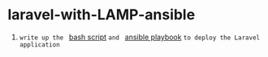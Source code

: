 # laravel-with-LAMP-ansible

1. `write up the ` [bash script](./deploy_laravel.sh) `and ` [ansible playbook](./execute_script.yml) `to deploy the Laravel application`
